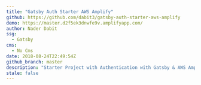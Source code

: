 ```yaml
---
title: "Gatsby Auth Starter AWS Amplify"
github: https://github.com/dabit3/gatsby-auth-starter-aws-amplify
demo: https://master.d2f5ek3dnwfe9v.amplifyapp.com/
author: Nader Dabit
ssg:
  - Gatsby
cms:
  - No Cms
date: 2018-08-24T22:49:54Z
github_branch: master
description: "Starter Project with Authentication with Gatsby & AWS Amplify"
stale: false
---
```


